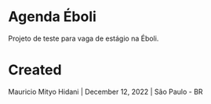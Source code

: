 # Agenda Éboli
Projeto de teste para vaga de estágio na Éboli.

# Created 
Mauricio Mityo Hidani | December 12, 2022 | São Paulo - BR